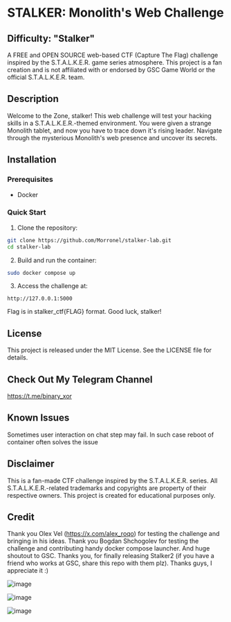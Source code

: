 # STALKER: Monolith's Web Challenge

## Difficulty: "Stalker"

A FREE and OPEN SOURCE web-based CTF (Capture The Flag) challenge inspired by the S.T.A.L.K.E.R. game series atmosphere. This project is a fan creation and is not affiliated with or endorsed by GSC Game World or the official S.T.A.L.K.E.R. team.

## Description

Welcome to the Zone, stalker! This web challenge will test your hacking skills in a S.T.A.L.K.E.R.-themed environment. You were given a strange Monolith tablet, and now you have to trace down it's rising leader. Navigate through the mysterious Monolith's web presence and uncover its secrets.

## Installation

### Prerequisites
- Docker

### Quick Start
1. Clone the repository:
```bash
git clone https://github.com/Morronel/stalker-lab.git
cd stalker-lab
```

2. Build and run the container:
```bash
sudo docker compose up
```

3. Access the challenge at:
```
http://127.0.0.1:5000
```

Flag is in stalker_ctf{FLAG} format. Good luck, stalker!

## License

This project is released under the MIT License. See the LICENSE file for details.

## Check Out My Telegram Channel

https://t.me/binary_xor

## Known Issues

Sometimes user interaction on chat step may fail. In such case reboot of container often solves the issue

## Disclaimer

This is a fan-made CTF challenge inspired by the S.T.A.L.K.E.R. series. All S.T.A.L.K.E.R.-related trademarks and copyrights are property of their respective owners. This project is created for educational purposes only. 

## Credit

Thank you Olex Vel (https://x.com/alex_roqo) for testing the challenge and bringing in his ideas.
Thank you Bogdan Shchogolev for testing the challenge and contributing handy docker compose launcher.
And huge shoutout to GSC. Thanks you, for finally releasing Stalker2 (if you have a friend who works at GSC, share this repo with them plz).
Thanks guys, I appreciate it :)

![image](https://github.com/user-attachments/assets/6375f136-3874-41d1-8f41-37f7976b7233)

![image](https://github.com/user-attachments/assets/93cb8b66-d240-459c-ba3d-3e56e3b9f472)

![image](https://github.com/user-attachments/assets/bb1b16cd-ba46-460c-8c30-f08f99c28311)

